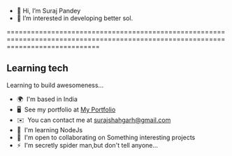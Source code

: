 - 👋 Hi, I’m Suraj Pandey
- 👀 I’m interested in developing better sol.


===================================================================================================================================

Learning tech
-------------

Learning to build awesomeness...

* 🌍  I'm based in India
* 🖥️  See my portfolio at [My Portfolio](http://annonymouspandey.github.io/myportfolio/)
* ✉️  You can contact me at [surajshahgarh@gmail.com](mailto:surajshahgarh@gmail.com)
* 🧠  I'm learning NodeJs
* 🤝  I'm open to collaborating on Something interesting projects
* ⚡  I'm secretly spider man,but don't tell anyone...


